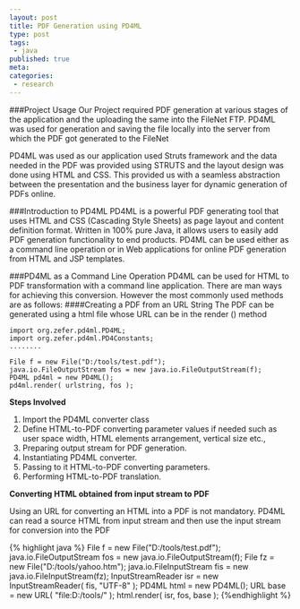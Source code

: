 ```yaml
---
layout: post
title: PDF Generation using PD4ML
type: post
tags:
 - java
published: true
meta:
categories:
 - research
---
```

###Project Usage
Our Project required PDF generation at various stages of the application and the uploading the same into the FileNet FTP. PD4ML was used for generation and saving the file locally into the server from which the PDF got generated to the FileNet

PD4ML was used as our application used Struts framework and the data needed in the PDF was provided using STRUTS and the layout design was done using HTML and CSS. This provided us with a seamless abstraction between the presentation and the business layer for dynamic generation of PDFs online.

###Introduction to PD4ML
PD4ML is a powerful PDF generating tool that uses HTML and CSS (Cascading Style Sheets) as page layout and content definition format. Written in 100% pure Java, it allows users to easily add PDF generation functionality to end products. PD4ML can be used either as a command line operation or in Web applications for online PDF generation from HTML and JSP templates.

###PD4ML as a Command Line Operation
PD4ML can be used for HTML to PDF transformation with a command line application. There are man ways for achieving this conversion. However the most commonly used methods are as follows:
####Creating a PDF from an URL String
The PDF can be generated using a html file whose URL can be in the render () method	

	import org.zefer.pd4ml.PD4ML;
	import org.zefer.pd4ml.PD4Constants;
	........
	
	File f = new File("D:/tools/test.pdf");
	java.io.FileOutputStream fos = new java.io.FileOutputStream(f);
	PD4ML pd4ml = new PD4ML();
	pd4ml.render( urlstring, fos );
	
	
__Steps Involved__

1. Import the PD4ML converter class
2. Define HTML-to-PDF converting parameter values if needed such as user space width, HTML elements arrangement, vertical size etc.,
3. Preparing output stream for PDF generation.
4. Instantiating PD4ML converter.
5. Passing to it HTML-to-PDF converting parameters.
6. Performing HTML-to-PDF translation.


__Converting HTML obtained from input stream to PDF__

Using an URL for converting an HTML into a PDF is not mandatory. PD4ML can read a source HTML from input stream and then use the input stream for conversion into the PDF

{% highlight java %}
File f = new File("D:/tools/test.pdf");
java.io.FileOutputStream fos = new java.io.FileOutputStream(f);
File fz = new File("D:/tools/yahoo.htm");
java.io.FileInputStream fis = new java.io.FileInputStream(fz);
InputStreamReader isr = new InputStreamReader( fis, "UTF-8" ); 
PD4ML html = new PD4ML();
URL base = new URL( "file:D:/tools/" );
html.render( isr, fos, base );
{%endhighlight %}

